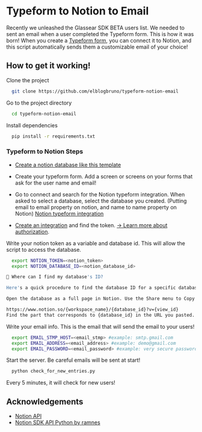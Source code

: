 
# Typeform to Notion to Email

Recently we unleashed the Glassear SDK BETA users list. We needed to sent an email when a user completed the Typeform form. This is how it was born!
When you create a [Typeform form](https://www.typeform.com/), you can connect it to Notion, and this script automatically sends them a customizable email of your choice!

## How to get it working!

Clone the project

```bash
  git clone https://github.com/elblogbruno/typeform-notion-email
```

Go to the project directory

```bash
  cd typeform-notion-email
```

Install dependencies

```bash
  pip install -r requirements.txt
```

### Typeform to Notion Steps

- [Create a notion database like this template](https://glassear.notion.site/e2449f3fc7a440da81c401d980214fa5?v=57d416d7c5654987a5cef640923209a7)
- Create your typeform form. Add a screen or screens on your forms that ask for the user name and email!
- Go to connect and search for the Notion typeform integration. When asked to select a database, select the database you created. (Putting email to email property on notion, and name to name property on Notion) [Notion typeform integration](https://www.typeform.com/connect/notion/)

- [Create an integration](https://www.notion.com/my-integrations) and find the token. [→ Learn more about authorization](https://developers.notion.com/docs/authorization).

Write your notion token as a variable and database id. This will allow the script to access the database.

```bash
  export NOTION_TOKEN=<notion_token>
  export NOTION_DATABASE_ID=<notion_database_id> 

📘 Where can I find my database's ID?

Here's a quick procedure to find the database ID for a specific database in Notion:

Open the database as a full page in Notion. Use the Share menu to Copy link. Now paste the link in your text editor so you can take a closer look. The URL uses the following format:

https://www.notion.so/{workspace_name}/{database_id}?v={view_id}
Find the part that corresponds to {database_id} in the URL you pasted. It is a 36 character long string. This value is your database ID.
```

Write your email info. This is the email that will send the email to your users!

```bash
  export EMAIL_STMP_HOST=<email_stmp> #example: smtp.gmail.com
  export EMAIL_ADDRESS=<email_address> #example: demo@gmail.com
  export EMAIL_PASSWORD=<email_password> #example: very secure password
```

Start the server. Be careful emails will be sent at start! 

```bash
  python check_for_new_entries.py
```

Every 5 minutes, it will check for new users!
  
## Acknowledgements
 - [Notion API](https://www.notion.so/)
 - [Notion SDK API Python by ramnes](https://github.com/ramnes/notion-sdk-py)